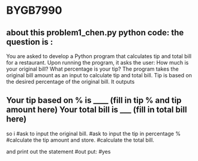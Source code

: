 # BYGB7990
about this problem1_chen.py python code:
the question is : 
-----------------------------------------------------------
You are asked to develop a Python program that calculates tip and total bill for a restaurant. Upon running the program, it asks the user:
How much is your original bill? What percentage is your tip? The program takes the original bill amount as an input to calculate tip and total bill. Tip is based on the desired percentage of the original bill. It outputs

Your tip based on % is ____ (fill in tip % and tip amount here) Your total bill is ___ (fill in total bill here)
-----------------------------------------------------------
so i #ask to input the original bill.
#ask to input the tip in percentage %
#calculate the tip amount and store.
#calculate the total bill.

and print out the statement #out put:
#yes
